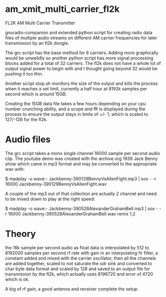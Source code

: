 # am_xmit_multi_carrier_fl2k
FL2K AM Multi Carrier Transmitter

gnuradio-companion and extended python script for creating radio data files of multiple audio streams
on different AM carrier frequencies for later transmission by an fl2k dongle.

The grc script has the base method for 6 carriers. Adding more graphically would be unweildly so another
python script has more signal processing blocks added for a total of 32 carriers.   The fl2k does not have
a whole lot of output signal power to begin with and I thought going beyond 32 would be pushing it too thin. 

Another script stop.sh monitors the size of the output and kills the process when it reaches a set limit,
currently a half hour at 8192k samples per second which is around 15GB.

Creating the 15GB data file takes a few hours depending on your cpu number crunching ability, and a scope and fft
is displayed during the process to ensure the output stays in limits of +/- 1, which is scaled to 127/-128 
for the fl2k. 

# Audio files
The grc script takes a mono single channel 16000 sample per second audio clip. The youtube demo was created with
the archive.org 1939 Jack Benny show which came in mp3 format and may be converted to the appropriate wav with:

$ madplay -o wave:- Jackbenny-390129BennyVsAllenFight.mp3 | sox - -r 16000 Jackbenny-390129BennyVsAllenFight.wav

A couple of the mp3 out of that collection are actually 2 channel and need to be mixed down to play at the right speed:

$ madplay -o wave:- Jackbenny-390528AlexanderGrahamBell.mp3 | sox - -r 16000 Jackbenny-390528AlexanderGrahamBell.wav remix 1,2

# Theory
the 16k sample per second audio as float data is interpolated by 512 to 8192000 samples per second rf rate with gain
in an interpolating fir filter, a constant added and mixed with the carrier oscillator, then all the channels are
added together, scaled to not saturate the sdr sink and converted to char byte data format and scaled by 128 and
saved to an output file for transmission by the fl2k, which actually uses 8196720 and error of 4720 which is ok.

A big of rf gain, a good antenna and receiver complete the setup.

